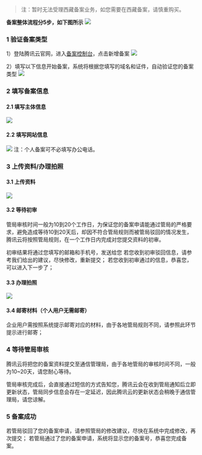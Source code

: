 
>注：暂时无法受理西藏备案业务，如您需要在西藏备案，请慎重购买。

**备案整体流程分5步，如下图所示**
![](//mccdn.qcloud.com/static/img/339a8875658cef28a020ea8cbcb5a47d/image.png)


### 1 验证备案类型

1）登陆腾讯云官网，进入[备案控制台](http://console.qcloud.com/beian)，点击新增备案
![](//mccdn.qcloud.com/static/img/ad60b1e1e658578cf95c0c8a5bea72c1/image.png)


2）填写以下信息开始备案，系统将根据您填写的域名和证件，自动验证您的备案类型
![](//mccdn.qcloud.com/static/img/3286d3240620fe42b83266753ab0d8ab/image.png)


### 2 填写备案信息

#### 2.1 填写主体信息
![](//mccdn.qcloud.com/static/img/4ce34f71f1264022f684db5902aeb4cd/image.png)

#### 2.2 填写网站信息
![](//mccdn.qcloud.com/static/img/5a618ee3dd2c02ef6c7aad1066c74459/image.png)
注：个人备案可不必填写办公电话。

### 3 上传资料/办理拍照

#### 3.1 上传资料
![](//mccdn.qcloud.com/static/img/bc9daccde76f782c0fa79a94b23e9a62/image.png)

#### 3.2 等待初审
管局审核时间一般为10到20个工作日，为保证您的备案申请能通过管局的严格要求，避免造成等待10到20天后，却因不符合管局规则而被管局驳回的情况发生，腾讯云将按照管局规则，在一个工作日内完成对您提交资料的初审。

初审结果将通过您填写的邮箱和手机号，发送给您
若您收到初审驳回信息，请参考我们给出的建议，尽快修改，重新提交；
若您收到初审通过的信息，恭喜您，可以进入下一步了；

#### 3.3 办理拍照
![](//mccdn.qcloud.com/static/img/3a4dca07587dbee16733b88173187176/image.png)

#### 3.4 邮寄材料（个人用户无需邮寄）

企业用户需按照系统提示邮寄对应的材料，由于各地管局规则不同，请参照此环节提示进行邮寄；

### 4 等待管局审核

腾讯云将把您的备案资料提交至通信管理局，由于各地管局的审核时间不同，一般为10~20天，请您耐心等待。

管局审核完成后，会直接通过短信的方式告知您，腾讯云会在收到管局通知后立即更新状态，管局同步信息会存在一定延迟，因此腾讯云的更新状态会稍晚于通信管理局，请您谅解。



### 5 备案成功
若管局驳回了您的备案申请，请参照管局的修改建议，尽快在系统中完成修改，再次提交；
若管局通过了您的备案申请，系统将显示您的备案号，恭喜您完成备案。

